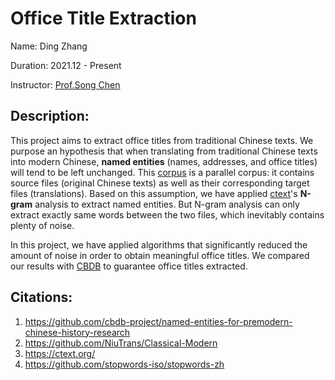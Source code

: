 # Office Title Extraction

Name: Ding Zhang

Duration: 2021.12 - Present

Instructor: [Prof.Song Chen](https://www.bucknell.edu/fac-staff/song-chen)

## Description:

This project aims to extract office titles from traditional Chinese texts. 
We purpose an hypothesis that when translating from traditional Chinese texts into modern Chinese, **named entities** (names, addresses, and office titles) will tend to be left unchanged. This [corpus](https://github.com/NiuTrans/Classical-Modern) is a parallel corpus: it contains source files (original Chinese texts) as well as their corresponding target files (translations). Based on this assumption, we have applied [ctext](https://ctext.org/)'s **N-gram** analysis to extract named entities. But N-gram analysis can only extract exactly same words between the two files, which inevitably contains plenty of noise. 

In this project, we have applied algorithms that significantly reduced the amount of noise in order to obtain meaningful office titles. We compared our results with [CBDB](https://github.com/cbdb-project/named-entities-for-premodern-chinese-history-research) to guarantee office titles extracted. 

## Citations:

1. https://github.com/cbdb-project/named-entities-for-premodern-chinese-history-research
2. https://github.com/NiuTrans/Classical-Modern
3. https://ctext.org/
4. https://github.com/stopwords-iso/stopwords-zh

